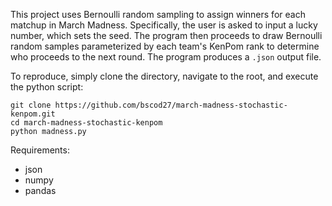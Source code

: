 This project uses Bernoulli random sampling to assign winners for each matchup in March Madness. Specifically, the user is asked to input a lucky number, which sets the seed. The program then proceeds to draw Bernoulli random samples parameterized by each team's KenPom rank to determine who proceeds to the next round. The program produces a `.json` output file.

To reproduce, simply clone the directory, navigate to the root, and execute the python script: 

```
git clone https://github.com/bscod27/march-madness-stochastic-kenpom.git
cd march-madness-stochastic-kenpom
python madness.py
```

Requirements: 
- json
- numpy
- pandas
